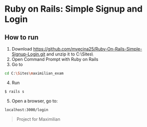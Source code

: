 # Ruby on Rails: Simple Signup and Login
## How to run
1. Download https://github.com/mvecina25/Ruby-On-Rails-Simple-Signup-Login.git and unzip it to C:\Sites\
2. Open Command Prompt with Ruby on Rails
3. Go to
```sh
cd C:\Sites\maximilian_exam
```
4. Run
```sh
$ rails s
```
5. Open a browser, go to:
```sh
localhost:3000/login
```

> Project for Maximilian
